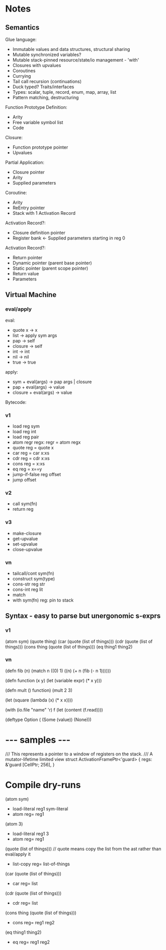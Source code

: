 # Notes

## Semantics

Glue language:
 - Immutable values and data structures, structural sharing
 - Mutable synchronized variables?
 - Mutable stack-pinned resource/state/io management - 'with'
 - Closures with upvalues
 - Coroutines
 - Currying
 - Tail call recursion (continuations)
 - Duck typed? Traits/interfaces
 - Types: scalar, tuple, record, enum, map, array, list
 - Pattern matching, destructuring

 Function Prototype Definition:
  - Arity
  - Free variable symbol list
  - Code

Closure:
 - Function prototype pointer
 - Upvalues

Partial Application:
 - Closure pointer
 - Arity
 - Supplied parameters

Coroutine:
 - Arity
 - ReEntry pointer
 - Stack with 1 Activation Record

Activation Record?:
 - Closure definition pointer
 - Register bank <- Supplied parameters starting in reg 0

Activation Record?:
 - Return pointer
 - Dynamic pointer (parent base pointer)
 - Static pointer  (parent scope pointer)
 - Return value
 - Parameters


 ## Virtual Machine

### eval/apply

eval:
 - quote x -> x
 - list -> apply sym args
 - pap -> self
 - closure -> self
 - int -> int
 - nil -> nil
 - true -> true

apply:
 - sym + eval(args) -> pap args | closure
 - pap + eval(args) -> value
 - closure + eval(args) -> value

Bytecode:

### v1
 - load reg sym
 - load reg int
 - load reg pair
 - atom regr regx: regr = atom regx
 - quote reg = quote x
 - car reg = car x:xs
 - cdr reg = cdr x:xs
 - cons reg = x:xs
 - eq reg = x==y
 - jump-if-false reg offset
 - jump offset

### v2
 - call sym(fn)
 - return reg

### v3
 - make-closure
 - get-upvalue
 - set-upvalue
 - close-upvalue

### vn
 - tailcall/cont sym(fn)
 - construct sym(type)
 - cons-str reg str
 - cons-int reg lit
 - match
 - with sym(fn) reg: pin to stack


## Syntax - easy to parse but unergonomic s-exprs

### v1
(atom sym)
(quote thing)
(car (quote (list of things)))
(cdr (quote (list of things)))
(cons thing (quote (list of things)))
(eq thing1 thing2)

### vn
(defn fib (n)
    (match n
        ((0) 1)
        ((n) (+ n (fib (- n 1))))))

(defn function (x y)
    (let (variable expr)
        (* x y)))

(defn mult () function)
(mult 2 3)

(let (square (lambda (x) (* x x))))

(with (io.file "name" 'r) f
    (let (content (f.read))))

(deftype Option (
    (Some (value))
    (None)))



# --- samples ---

/// This represents a pointer to a window of registers on the stack.
/// A mutator-lifetime limited view
struct ActivationFramePtr<'guard> {
    regs: &'guard [CellPtr; 256],
}

# Compile dry-runs

(atom sym)

* load-literal reg1 sym-literal
* atom reg= reg1

(atom 3)

* load-literal reg1 3
* atom reg= reg1

(quote (list of things)))
// quote means copy the list from the ast rather than eval/apply it

* list-copy reg= list-of-things

(car (quote (list of things)))

* car reg= list

(cdr (quote (list of things)))

* cdr reg= list

(cons thing (quote (list of things)))

* cons reg= reg1 reg2

(eq thing1 thing2)

* eq reg= reg1 reg2
